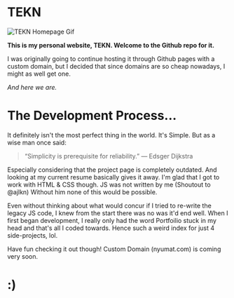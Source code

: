 # TEKN

![TEKN Homepage Gif](TEKN-demo.gif)

**This is my personal website, TEKN. Welcome to the Github repo for it.**

I was originally going to continue hosting it through Github pages with a custom domain, but I decided that since domains are so cheap nowadays, I might as well get one.

*And here we are.*

# The Development Process...

It definitely isn't the most perfect thing in the world. It's Simple. But as a wise man once said:

> “Simplicity is prerequisite for reliability.” — Edsger Dijkstra 

Especially considering that the project page is completely outdated. And looking at my current resume basically gives it away. I'm glad that I got to work with HTML & CSS though. JS was not written by me (Shoutout to @ajlkn) Without him none of this would be possible.

Even without thinking about what would concur if I tried to re-write the legacy JS code, I knew from the start there was no was it'd end well. When I first began development, I really only had the word Portfoilio stuck in my head and that's all I coded towards. Hence such a weird index for just 4 side-projects, lol.

Have fun checking it out though! Custom Domain (nyumat.com) is coming very soon. 

# :)

